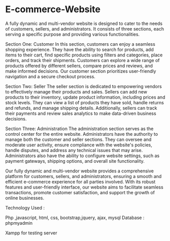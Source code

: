 # E-commerce-Website

A fully dynamic and multi-vendor website is designed to cater to the needs of customers, sellers, and administrators. It consists of three sections, each serving a specific purpose and providing various functionalities.

Section One: Customer
In this section, customers can enjoy a seamless shopping experience. They have the ability to search for products, add items to their cart, find specific products using filters and categories, place orders, and track their shipments. Customers can explore a wide range of products offered by different sellers, compare prices and reviews, and make informed decisions. Our customer section prioritizes user-friendly navigation and a secure checkout process.

Section Two: Seller
The seller section is dedicated to empowering vendors to effectively manage their products and sales. Sellers can add new products to their inventory, update product information, including prices and stock levels. They can view a list of products they have sold, handle returns and refunds, and manage shipping details. Additionally, sellers can track their payments and review sales analytics to make data-driven business decisions.

Section Three: Administration
The administration section serves as the control center for the entire website. Administrators have the authority to manage both the customer and seller sections. They can oversee and moderate user activity, ensure compliance with the website's policies, handle disputes, and address any technical issues that may arise. Administrators also have the ability to configure website settings, such as payment gateways, shipping options, and overall site functionality.

Our fully dynamic and multi-vendor website provides a comprehensive platform for customers, sellers, and administrators, ensuring a smooth and efficient e-commerce experience for all parties involved. With its robust features and user-friendly interface, our website aims to facilitate seamless transactions, promote customer satisfaction, and support the growth of online businesses.

Technology Used :

Php ,javascript, html, css, bootstrap,jquery, ajax, mysql
Database : phpmyadmin

Xampp for testing server



